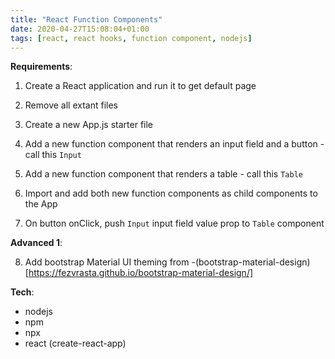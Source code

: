 ```yaml
---
title: "React Function Components"
date: 2020-04-27T15:08:04+01:00
tags: [react, react hooks, function component, nodejs]
---
```


**Requirements**:

1. Create a React application and run it to get default page

2. Remove all extant files

3. Create a new App.js starter file

4. Add a new function component that renders an input field and a button - call this `Input`

5. Add a new function component that renders a table - call this `Table`

6. Import and add both new function components as child components to the App

7. On button onClick, push `Input` input field value prop to `Table` component

**Advanced 1**:

8. Add bootstrap Material UI theming from -(bootstrap-material-design)[https://fezvrasta.github.io/bootstrap-material-design/]

**Tech**:

- nodejs
- npm
- npx
- react (create-react-app)